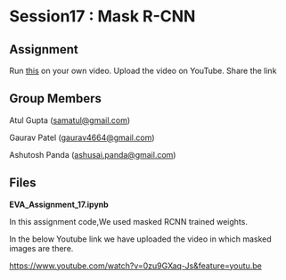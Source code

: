 # Session17 : Mask R-CNN


## Assignment
Run [this](https://github.com/Tony607/colab-mask-rcnn/blob/master/Colab_Mask_R_CNN_Demo.ipynb) on your own video. Upload the video on YouTube. Share the link


## Group Members

Atul Gupta (samatul@gmail.com)

Gaurav Patel (gaurav4664@gmail.com)

Ashutosh Panda (ashusai.panda@gmail.com)


## Files

**EVA_Assignment_17.ipynb**

In this assignment code,We used masked RCNN trained weights.

In the below Youtube link we have uploaded the video in which masked images are there.

https://www.youtube.com/watch?v=0zu9GXaq-Js&feature=youtu.be

